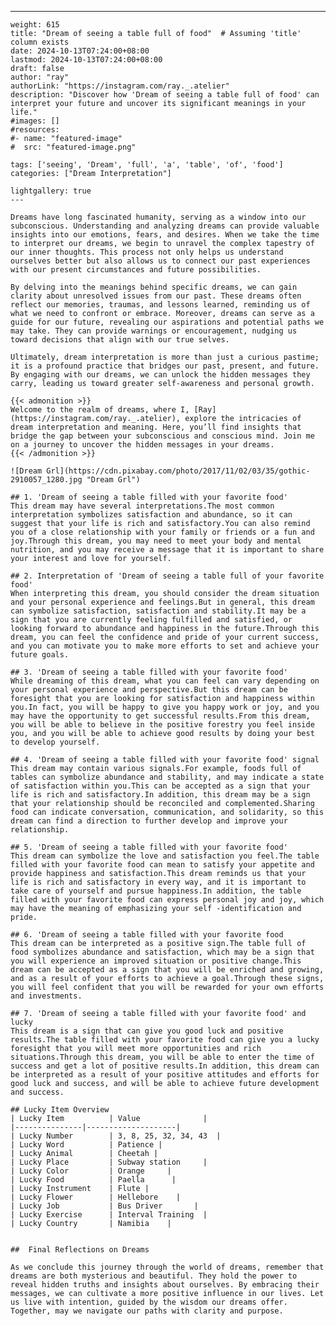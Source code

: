 ---
    weight: 615
    title: "Dream of seeing a table full of food"  # Assuming 'title' column exists
    date: 2024-10-13T07:24:00+08:00
    lastmod: 2024-10-13T07:24:00+08:00
    draft: false
    author: "ray"
    authorLink: "https://instagram.com/ray._.atelier"
    description: "Discover how 'Dream of seeing a table full of food' can interpret your future and uncover its significant meanings in your life."
    #images: []
    #resources:
    #- name: "featured-image"
    #  src: "featured-image.png"
    
    tags: ['seeing', 'Dream', 'full', 'a', 'table', 'of', 'food']
    categories: ["Dream Interpretation"]
    
    lightgallery: true
    ---
    
    Dreams have long fascinated humanity, serving as a window into our subconscious. Understanding and analyzing dreams can provide valuable insights into our emotions, fears, and desires. When we take the time to interpret our dreams, we begin to unravel the complex tapestry of our inner thoughts. This process not only helps us understand ourselves better but also allows us to connect our past experiences with our present circumstances and future possibilities.
    
    By delving into the meanings behind specific dreams, we can gain clarity about unresolved issues from our past. These dreams often reflect our memories, traumas, and lessons learned, reminding us of what we need to confront or embrace. Moreover, dreams can serve as a guide for our future, revealing our aspirations and potential paths we may take. They can provide warnings or encouragement, nudging us toward decisions that align with our true selves.
    
    Ultimately, dream interpretation is more than just a curious pastime; it is a profound practice that bridges our past, present, and future. By engaging with our dreams, we can unlock the hidden messages they carry, leading us toward greater self-awareness and personal growth.
    
    {{< admonition >}}
    Welcome to the realm of dreams, where I, [Ray](https://instagram.com/ray._.atelier), explore the intricacies of dream interpretation and meaning. Here, you’ll find insights that bridge the gap between your subconscious and conscious mind. Join me on a journey to uncover the hidden messages in your dreams.
    {{< /admonition >}}
    
    ![Dream Grl](https://cdn.pixabay.com/photo/2017/11/02/03/35/gothic-2910057_1280.jpg "Dream Grl")
    
    ## 1. 'Dream of seeing a table filled with your favorite food'
    This dream may have several interpretations.The most common interpretation symbolizes satisfaction and abundance, so it can suggest that your life is rich and satisfactory.You can also remind you of a close relationship with your family or friends or a fun and joy.Through this dream, you may need to meet your body and mental nutrition, and you may receive a message that it is important to share your interest and love for yourself.
    
    ## 2. Interpretation of 'Dream of seeing a table full of your favorite food'
    When interpreting this dream, you should consider the dream situation and your personal experience and feelings.But in general, this dream can symbolize satisfaction, satisfaction and stability.It may be a sign that you are currently feeling fulfilled and satisfied, or looking forward to abundance and happiness in the future.Through this dream, you can feel the confidence and pride of your current success, and you can motivate you to make more efforts to set and achieve your future goals.
    
    ## 3. 'Dream of seeing a table filled with your favorite food'
    While dreaming of this dream, what you can feel can vary depending on your personal experience and perspective.But this dream can be foresight that you are looking for satisfaction and happiness within you.In fact, you will be happy to give you happy work or joy, and you may have the opportunity to get successful results.From this dream, you will be able to believe in the positive forestry you feel inside you, and you will be able to achieve good results by doing your best to develop yourself.
    
    ## 4. 'Dream of seeing a table filled with your favorite food' signal
    This dream may contain various signals.For example, foods full of tables can symbolize abundance and stability, and may indicate a state of satisfaction within you.This can be accepted as a sign that your life is rich and satisfactory.In addition, this dream may be a sign that your relationship should be reconciled and complemented.Sharing food can indicate conversation, communication, and solidarity, so this dream can find a direction to further develop and improve your relationship.
    
    ## 5. 'Dream of seeing a table filled with your favorite food'
    This dream can symbolize the love and satisfaction you feel.The table filled with your favorite food can mean to satisfy your appetite and provide happiness and satisfaction.This dream reminds us that your life is rich and satisfactory in every way, and it is important to take care of yourself and pursue happiness.In addition, the table filled with your favorite food can express personal joy and joy, which may have the meaning of emphasizing your self -identification and pride.
    
    ## 6. 'Dream of seeing a table filled with your favorite food
    This dream can be interpreted as a positive sign.The table full of food symbolizes abundance and satisfaction, which may be a sign that you will experience an improved situation or positive change.This dream can be accepted as a sign that you will be enriched and growing, and as a result of your efforts to achieve a goal.Through these signs, you will feel confident that you will be rewarded for your own efforts and investments.
    
    ## 7. 'Dream of seeing a table filled with your favorite food' and lucky
    This dream is a sign that can give you good luck and positive results.The table filled with your favorite food can give you a lucky foresight that you will meet more opportunities and rich situations.Through this dream, you will be able to enter the time of success and get a lot of positive results.In addition, this dream can be interpreted as a result of your positive attitudes and efforts for good luck and success, and will be able to achieve future development and success.
    
    ## Lucky Item Overview
    | Lucky Item          | Value              |
    |---------------|--------------------|
    | Lucky Number        | 3, 8, 25, 32, 34, 43  |
    | Lucky Word          | Patience |
    | Lucky Animal        | Cheetah |
    | Lucky Place         | Subway station     |
    | Lucky Color         | Orange     |
    | Lucky Food          | Paella      |
    | Lucky Instrument    | Flute |
    | Lucky Flower        | Hellebore    |
    | Lucky Job           | Bus Driver       |
    | Lucky Exercise      | Interval Training  |
    | Lucky Country       | Namibia    |
    
    
    ##  Final Reflections on Dreams
    
    As we conclude this journey through the world of dreams, remember that dreams are both mysterious and beautiful. They hold the power to reveal hidden truths and insights about ourselves. By embracing their messages, we can cultivate a more positive influence in our lives. Let us live with intention, guided by the wisdom our dreams offer. Together, may we navigate our paths with clarity and purpose.
    